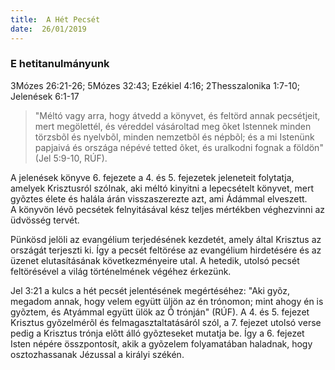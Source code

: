 ```yaml
---
title:  A Hét Pecsét
date:  26/01/2019
---
```


### E hetitanulmányunk
3Mózes 26:21-26; 5Mózes 32:43; Ezékiel 4:16; 2Thesszalonika 1:7-10; Jelenések 6:1-17

> <p></p>
> "Méltó vagy arra, hogy átvedd a könyvet, és feltörd annak pecsétjeit, mert megölettél, és véreddel vásároltad meg õket Istennek minden törzsbõl és nyelvbõl, minden nemzetbõl és népbõl; és a mi Istenünk papjaivá és országa népévé tetted õket, és uralkodni fognak a földön" (Jel 5:9-10, RÚF).

A jelenések könyve 6. fejezete a 4. és 5. fejezetek jeleneteit folytatja, amelyek Krisztusról szólnak, aki méltó kinyitni a lepecsételt könyvet, mert gyõztes élete és halála árán visszaszerezte azt, ami Ádámmal elveszett. A könyvön lévõ pecsétek felnyitásával kész teljes mértékben véghezvinni az üdvösség tervét.

Pünkösd jelöli az evangélium terjedésének kezdetét, amely által Krisztus az országát terjeszti ki. Így a pecsét feltörése az evangélium hirdetésére és az üzenet elutasításának következményeire utal. A hetedik, utolsó pecsét feltörésével a világ történelmének végéhez érkezünk.

Jel 3:21 a kulcs a hét pecsét jelentésének megértéséhez: "Aki gyõz, megadom annak, hogy velem együtt üljön az én trónomon; mint ahogy én is gyõztem, és Atyámmal együtt ülök az Õ trónján" (RÚF). A 4. és 5. fejezet Krisztus gyõzelmérõl és felmagasztaltatásáról szól, a 7. fejezet utolsó verse pedig a Krisztus trónja elõtt álló gyõzteseket mutatja be. Így a 6. fejezet Isten népére össz­pontosít, akik a gyõzelem folyamatában haladnak, hogy osztozhassanak Jézussal a királyi székén.